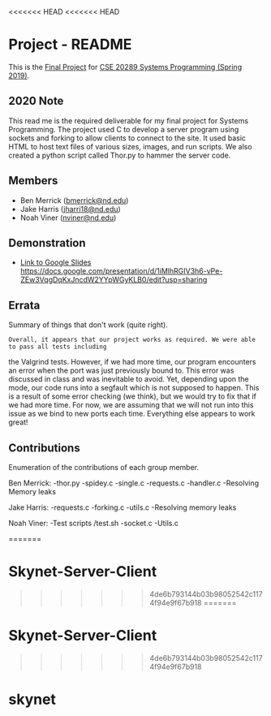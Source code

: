 <<<<<<< HEAD
<<<<<<< HEAD
# Project - README

This is the [Final Project] for [CSE 20289 Systems Programming (Spring 2019)].

## 2020 Note
This read me is the required deliverable for my final project for Systems Programming. The project used C to develop a server program using sockets and forking to allow clients to connect to the site. It used basic HTML to host text files of various sizes, images, and run scripts. We also created a python script called Thor.py to hammer the server code.

## Members

- Ben Merrick (bmerrick@nd.edu)
- Jake Harris (jharri18@nd.edu)
- Noah Viner  (nviner@nd.edu)

## Demonstration

- [Link to Google Slides]()
https://docs.google.com/presentation/d/1iMlhRGIV3h6-vPe-ZEw3VqgDqKxJncdW2YYpWGyKLB0/edit?usp=sharing

## Errata

Summary of things that don't work (quite right).

    Overall, it appears that our project works as required. We were able to pass all tests including
the Valgrind tests. However, if we had more time, our program encounters an error when the port 
was just previously bound to. This error was discussed in class and was inevitable to avoid. Yet, 
depending upon the mode, our code runs into a segfault which is not supposed to happen. This is a 
result of some error checking (we think), but we would try to fix that if we had more time. For now,
we are assuming that we will not run into this issue as we bind to new ports each time. Everything
else appears to work great!

## Contributions

Enumeration of the contributions of each group member.

Ben Merrick:
-thor.py
-spidey.c
-single.c
-requests.c
-handler.c
-Resolving Memory leaks


Jake Harris:
-requests.c
-forking.c
-utils.c
-Resolving memory leaks

Noah Viner:
-Test scripts /test.sh
-socket.c
-Utils.c







[Final Project]: https://www3.nd.edu/~pbui/teaching/cse.20289.sp19/project.html
[CSE 20289 Systems Programming (Spring 2019)]: https://www3.nd.edu/~pbui/teaching/cse.20289.sp19/
=======
# Skynet-Server-Client
>>>>>>> 4de6b793144b03b98052542c1174f94e9f67b918
=======
# Skynet-Server-Client
>>>>>>> 4de6b793144b03b98052542c1174f94e9f67b918
# skynet
